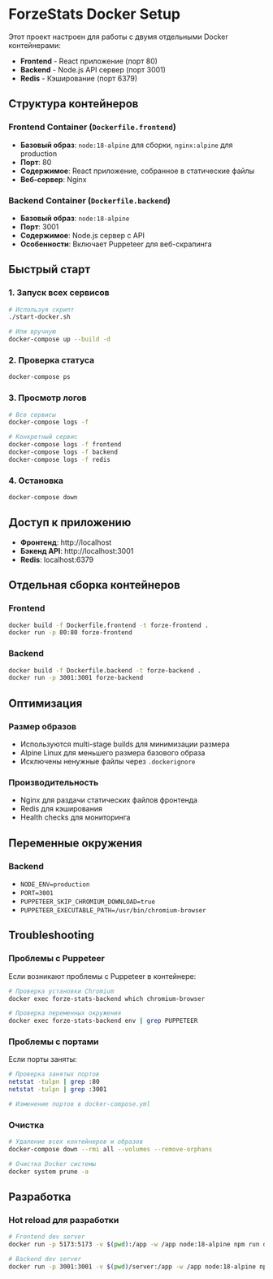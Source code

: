 # ForzeStats Docker Setup

Этот проект настроен для работы с двумя отдельными Docker контейнерами:
- **Frontend** - React приложение (порт 80)
- **Backend** - Node.js API сервер (порт 3001)
- **Redis** - Кэширование (порт 6379)

## Структура контейнеров

### Frontend Container (`Dockerfile.frontend`)
- **Базовый образ**: `node:18-alpine` для сборки, `nginx:alpine` для production
- **Порт**: 80
- **Содержимое**: React приложение, собранное в статические файлы
- **Веб-сервер**: Nginx

### Backend Container (`Dockerfile.backend`)
- **Базовый образ**: `node:18-alpine`
- **Порт**: 3001
- **Содержимое**: Node.js сервер с API
- **Особенности**: Включает Puppeteer для веб-скрапинга

## Быстрый старт

### 1. Запуск всех сервисов
```bash
# Используя скрипт
./start-docker.sh

# Или вручную
docker-compose up --build -d
```

### 2. Проверка статуса
```bash
docker-compose ps
```

### 3. Просмотр логов
```bash
# Все сервисы
docker-compose logs -f

# Конкретный сервис
docker-compose logs -f frontend
docker-compose logs -f backend
docker-compose logs -f redis
```

### 4. Остановка
```bash
docker-compose down
```

## Доступ к приложению

- **Фронтенд**: http://localhost
- **Бэкенд API**: http://localhost:3001
- **Redis**: localhost:6379

## Отдельная сборка контейнеров

### Frontend
```bash
docker build -f Dockerfile.frontend -t forze-frontend .
docker run -p 80:80 forze-frontend
```

### Backend
```bash
docker build -f Dockerfile.backend -t forze-backend .
docker run -p 3001:3001 forze-backend
```

## Оптимизация

### Размер образов
- Используются multi-stage builds для минимизации размера
- Alpine Linux для меньшего размера базового образа
- Исключены ненужные файлы через `.dockerignore`

### Производительность
- Nginx для раздачи статических файлов фронтенда
- Redis для кэширования
- Health checks для мониторинга

## Переменные окружения

### Backend
- `NODE_ENV=production`
- `PORT=3001`
- `PUPPETEER_SKIP_CHROMIUM_DOWNLOAD=true`
- `PUPPETEER_EXECUTABLE_PATH=/usr/bin/chromium-browser`

## Troubleshooting

### Проблемы с Puppeteer
Если возникают проблемы с Puppeteer в контейнере:
```bash
# Проверка установки Chromium
docker exec forze-stats-backend which chromium-browser

# Проверка переменных окружения
docker exec forze-stats-backend env | grep PUPPETEER
```

### Проблемы с портами
Если порты заняты:
```bash
# Проверка занятых портов
netstat -tulpn | grep :80
netstat -tulpn | grep :3001

# Изменение портов в docker-compose.yml
```

### Очистка
```bash
# Удаление всех контейнеров и образов
docker-compose down --rmi all --volumes --remove-orphans

# Очистка Docker системы
docker system prune -a
```

## Разработка

### Hot reload для разработки
```bash
# Frontend dev server
docker run -p 5173:5173 -v $(pwd):/app -w /app node:18-alpine npm run dev

# Backend dev server
docker run -p 3001:3001 -v $(pwd)/server:/app -w /app node:18-alpine npm run dev
```


